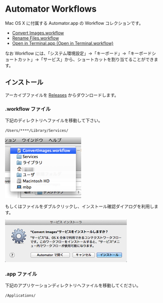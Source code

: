 # Automator Workflows

Mac OS X に付属する Automator.app の Workflow コレクションです。

* [Convert Images.workflow](./docs/ConvertImages.md)
* [Rename Files.workflow](./docs/RenameFiles.md)
* [Open in Terminal.app (Open in Terminal.workflow)](./docs/OpenInTerminal.md)

なお Workflow には、「システム環境設定」→「キーボード」→「キーボードショートカット」→「サービス」から、ショートカットを割り当てることができます。




## インストール


アーカイブファイルを [Releases](https://github.com/DriftwoodJP/automator-workflows/releases) からダウンロードします。


### .workflow ファイル

下記のディレクトリへファイルを移動して下さい。

`/Users/****/Library/Services/`

![install](./docs/img/ci1.png)

もしくはファイルをダブルクリックし、インストール確認ダイアログを利用します。

![install](./docs/img/ci4.png)


### .app ファイル

下記のアプリケーションディレクトリへファイルを移動してください。

`/Applications/`
